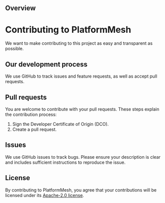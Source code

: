 ## Overview

# Contributing to PlatformMesh
We want to make contributing to this project as easy and transparent as possible.

## Our development process
We use GitHub to track issues and feature requests, as well as accept pull requests.

## Pull requests
You are welcome to contribute with your pull requests. These steps explain the contribution process:

1. Sign the Developer Certificate of Origin (DCO).
2. Create a pull request.

## Issues
We use GitHub issues to track bugs. Please ensure your description is
clear and includes sufficient instructions to reproduce the issue.

## License
By contributing to PlatformMesh, you agree that your contributions will be licensed
under its [Apache-2.0 license](LICENSE).
